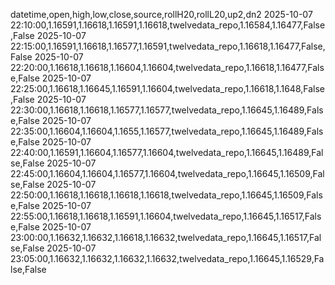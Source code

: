 datetime,open,high,low,close,source,rollH20,rollL20,up2,dn2
2025-10-07 22:10:00,1.16591,1.16618,1.16591,1.16618,twelvedata_repo,1.16584,1.16477,False,False
2025-10-07 22:15:00,1.16591,1.16618,1.16577,1.16591,twelvedata_repo,1.16618,1.16477,False,False
2025-10-07 22:20:00,1.16618,1.16618,1.16604,1.16604,twelvedata_repo,1.16618,1.16477,False,False
2025-10-07 22:25:00,1.16618,1.16645,1.16591,1.16604,twelvedata_repo,1.16618,1.1648,False,False
2025-10-07 22:30:00,1.16618,1.16618,1.16577,1.16577,twelvedata_repo,1.16645,1.16489,False,False
2025-10-07 22:35:00,1.16604,1.16604,1.1655,1.16577,twelvedata_repo,1.16645,1.16489,False,False
2025-10-07 22:40:00,1.16591,1.16604,1.16577,1.16604,twelvedata_repo,1.16645,1.16489,False,False
2025-10-07 22:45:00,1.16604,1.16604,1.16577,1.16604,twelvedata_repo,1.16645,1.16509,False,False
2025-10-07 22:50:00,1.16618,1.16618,1.16618,1.16618,twelvedata_repo,1.16645,1.16509,False,False
2025-10-07 22:55:00,1.16618,1.16618,1.16591,1.16604,twelvedata_repo,1.16645,1.16517,False,False
2025-10-07 23:00:00,1.16632,1.16632,1.16618,1.16632,twelvedata_repo,1.16645,1.16517,False,False
2025-10-07 23:05:00,1.16632,1.16632,1.16632,1.16632,twelvedata_repo,1.16645,1.16529,False,False
